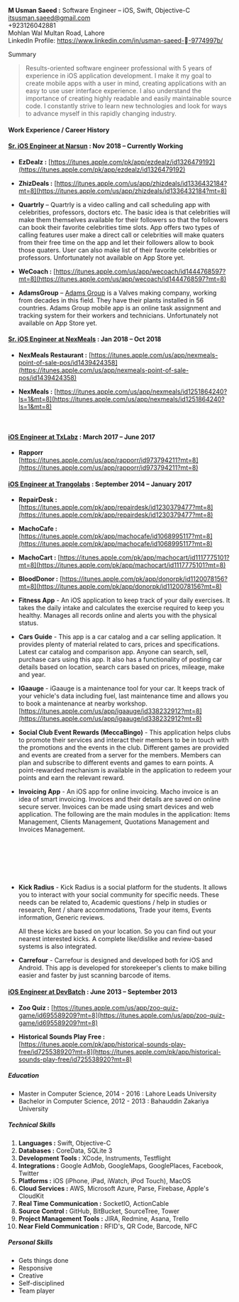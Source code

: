 **M Usman Saeed :** Software Engineer – iOS, Swift, Objective-C  
<itsusman.saeed@gmail.com>      
+923126042881  Mohlan Wal Multan Road, Lahore  
LinkedIn Profile:
<https://www.linkedin.com/in/usman-saeed--9774997b/>

Summary

> Results-oriented software engineer professional with 5 years of experience in iOS application development. I make it my goal to create mobile apps with a user in mind, creating applications with an easy to use user interface experience. I also understand the importance of creating highly readable and easily maintainable source code. I constantly strive to learn new technologies and look for ways to advance myself in this rapidly changing industry.


#### **Work Experience / Career History**

#### [Sr. iOS Engineer at Narsun](https://www.nexmeals.com) : Nov 2018 – Currently Working


* **EzDealz :** [https://itunes.apple.com/pk/app/ezdealz/id1326479192](https://itunes.apple.com/pk/app/ezdealz/id1326479192) 

* **ZhizDeals :** [https://itunes.apple.com/us/app/zhizdeals/id1336432184?mt=8](https://itunes.apple.com/us/app/zhizdeals/id1336432184?mt=8) 

* **Quartrly** – Quartrly is a video calling and call scheduling app with celebrities, professors, doctors etc. The basic idea is that celebrities will make them themselves available for their followers so that the followers can book their favorite celebrities time slots. App offers two types of calling features user make a direct call or celebrities will make quaters from their free time on the app and let their followers allow to book those quaters. User can also make list of their favorite celebrities or professors. Unfortunately not available on App Store yet.

* **WeCoach :** [https://itunes.apple.com/us/app/wecoach/id1444768597?mt=8](https://itunes.apple.com/us/app/wecoach/id1444768597?mt=8) 

* **AdamsGroup** –  [Adams Group](https://adams-armaturen.de/wp/home) is a Valves making company, working from decades in this field. They have their plants installed in 56 countries. Adams Group mobile app is an online task assignment and tracking system for their workers and technicians. Unfortunately not available on App Store yet.


#### [Sr. iOS Engineer at NexMeals](https://www.nexmeals.com) : Jan 2018 – Oct 2018

* **NexMeals Restaurant :** [https://itunes.apple.com/us/app/nexmeals-point-of-sale-pos/id1439424358](https://itunes.apple.com/us/app/nexmeals-point-of-sale-pos/id1439424358)


* **NexMeals :** [https://itunes.apple.com/us/app/nexmeals/id1251864240?ls=1&mt=8](https://itunes.apple.com/us/app/nexmeals/id1251864240?ls=1&mt=8)


 <br/>
 
#### [iOS Engineer at TxLabz](https://txlabz.com) : March 2017 – June 2017


* **Rapporr**  
[https://itunes.apple.com/us/app/rapporr/id973794211?mt=8](https://itunes.apple.com/us/app/rapporr/id973794211?mt=8)

#### [iOS Engineer at Trangolabs](http://trangolabs.com) : September 2014 – January 2017

* **RepairDesk :** [https://itunes.apple.com/pk/app/repairdesk/id1230379477?mt=8](https://itunes.apple.com/pk/app/repairdesk/id1230379477?mt=8)

* **MachoCafe :** [https://itunes.apple.com/pk/app/machocafe/id1068995117?mt=8](https://itunes.apple.com/pk/app/machocafe/id1068995117?mt=8)

* **MachoCart :** [https://itunes.apple.com/pk/app/machocart/id1117775101?mt=8](https://itunes.apple.com/pk/app/machocart/id1117775101?mt=8)

* **BloodDonor :** [https://itunes.apple.com/pk/app/donorpk/id1120078156?mt=8](https://itunes.apple.com/pk/app/donorpk/id1120078156?mt=8)

* **Fitness App** - An iOS application to keep track of your daily exercises. It takes the daily intake and calculates the exercise required to keep you healthy. Manages all records online and alerts you with the physical status.

* **Cars Guide** - This app is a car catalog and a car selling application. It provides plenty of material related to cars, prices and specifications. Latest car catalog and comparison app. Anyone can search, sell, purchase cars using this app. It also has a functionality of posting car details based on location, search cars based on prices, mileage, make and year.

* **IGaauge** - iGaauge is a maintenance tool for your car. It keeps track of your vehicle's data including fuel, last maintenance time and allows you to book a maintenance at nearby workshop.  
 [https://itunes.apple.com/us/app/igaauge/id338232912?mt=8](https://itunes.apple.com/us/app/igaauge/id338232912?mt=8)

* **Social Club Event Rewards (MeccaBingo)** - This application helps clubs to promote their services and interact their members to be in touch with the promotions and the events in the club.
Different games are provided and events are created from a server for the members. Members can plan and subscribe to different events and games to earn points.
A point-rewarded mechanism is available in the application to redeem your points and earn the relevant reward.

* **Invoicing App** - An iOS app for online invoicing. Macho invoice is an idea of smart invoicing. Invoices
and their details are saved on online secure server. Invoices can be made using smart devices and web application.
The following are the main modules in the application: Items Management, Clients Management, Quotations Management and Invoices Management.

 <br/>
 <br/>
 <br/>
 <br/>
 <br/>

 
* **Kick Radius** - Kick Radius is a social platform for the students. It allows you to interact with your social community for specific needs. These needs can be related to, Academic questions / help in studies or research, Rent / share accommodations, Trade your items, Events information, Generic reviews.
 
	All these kicks are based on your location. So you can find out your nearest interested kicks. A complete like/dislike and review-based systems is also integrated.

* **Carrefour** - Carrefour is designed and developed both for iOS and Android. This app is developed for storekeeper's clients to make billing easier and faster by just scanning barcode of items.

#### [iOS Engineer at DevBatch](https://www.devbatch.com) :   June 2013 – September 2013

* **Zoo Quiz :** [https://itunes.apple.com/us/app/zoo-quiz-game/id695589209?mt=8](https://itunes.apple.com/us/app/zoo-quiz-game/id695589209?mt=8)

* **Historical Sounds Play Free :** [https://itunes.apple.com/pk/app/historical-sounds-play-free/id725538920?mt=8](https://itunes.apple.com/pk/app/historical-sounds-play-free/id725538920?mt=8)

##### **Education**

* Master in Computer Science, 2014 - 2016 : Lahore Leads University
* Bachelor in Computer Science, 2012 - 2013 : Bahauddin Zakariya University

##### **Technical Skills**

1. **Languages :** Swift, Objective-C
2. **Databases :** CoreData, SQLite 3
3. **Development Tools :** XCode, Instruments, Testflight
4. **Integrations :** Google AdMob, GoogleMaps, GooglePlaces, Facebook, Twitter
5. **Platforms :** iOS (iPhone, iPad, iWatch, iPod Touch), MacOS
6. **Cloud Services :** AWS, Microsoft Azure, Parse, Firebase, Apple's CloudKit
7. **Real Time Communication :** SocketIO, ActionCable
8. **Source Control :** GitHub, BitBucket, SourceTree, Tower
9. **Project Management Tools :** JIRA, Redmine, Asana, Trello
10. **Near Field Communication :** RFID's, QR Code, Barcode, NFC

##### **Personal Skills**

* Gets things done
* Responsive
* Creative
* Self-disciplined
* Team player